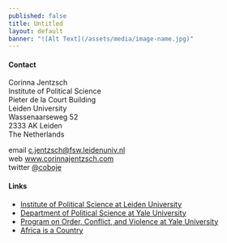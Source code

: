 ```yaml
---
published: false
title: Untitled
layout: default
banner: "![Alt Text](/assets/media/image-name.jpg)"
---
```


#### Contact

Corinna Jentzsch  
Institute of Political Science   
Pieter de la Court Building    
Leiden University    
Wassenaarseweg 52     
2333 AK Leiden    
The Netherlands     

email <c.jentzsch@fsw.leidenuniv.nl>  
web www.corinnajentzsch.com  
twitter [@coboje](https://twitter.com/coboje)  

#### Links

* [Institute of Political Science at Leiden University](http://www.socialsciences.leiden.edu/politicalscience/ "Institute of Political Science at Leiden University")
* [Department of Political Science at Yale University](http://politicalscience.yale.edu/ "Department of Political Science at Yale University")
* [Program on Order, Conflict, and Violence at Yale University](http://www.yale.edu/macmillan/ocvprogram/ "OCV")
* [Africa is a Country](http://africasacountry.com/ "AIAC")

